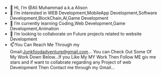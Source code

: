 - 👋 Hi, I’m @Ali Muhammad a.k.a Alison
- 👀 I’m interested in WEB Development,MobileApp Development,Software Development,BlockChain,AI,Game Development
- 🌱 I’m currently learning Coding,Web Development,Game Development,Animation
- 💞️ I’m looking to collaborate on Future projects related to website Development
- 📫You Can Reach Me Through my Gmail:Junkfoodadventure@gmail.com...
You can Check Out Some Of My Work Down Below...If you Like My MY Work Then  Follow ME giv me stars and if want to collabrate regarding any Project of web Development
Then Contact me through my Gmail...

<!---
Ali22990webkn/Ali22990webkn is a ✨ special ✨ repository because its `README.md` (this file) appears on your GitHub profile.
You can click the Preview link to take a look at your changes.
--->
